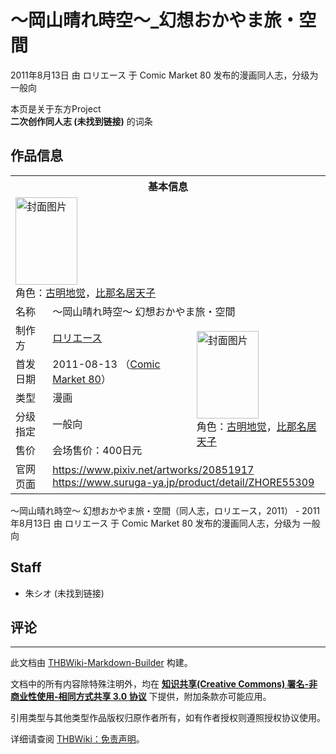 # ～岡山晴れ時空～_幻想おかやま旅・空間

<!-- source html: G:\repos\THBWiki-Markdown-Builder\THBWikiMarkdown\Temp\main\3\38\ns0%3A%EF%BD%9E%E5%B2%A1%E5%B1%B1%E6%99%B4%E3%82%8C%E6%99%82%E7%A9%BA%EF%BD%9E_%E5%B9%BB%E6%83%B3%E3%81%8A%E3%81%8B%E3%82%84%E3%81%BE%E6%97%85%E3%83%BB%E7%A9%BA%E9%96%93.html -->

2011年8月13日 由 ロリエース 于 Comic Market 80 发布的漫画同人志，分级为 一般向

本页是关于东方Project  
 **二次创作同人志 (未找到链接)** 的词条
## 作品信息

<table><tbody><tr><th colspan="3">基本信息</th></tr><tr><td class="cover-artwork-mobile" colspan="2"><a href="./文件-～岡山晴れ時空～_幻想おかやま旅・空間封面.jpg.md" class="image" title="封面图片"><img alt="封面图片" src="https://upload.thwiki.cc/thumb/4/40/%EF%BD%9E%E5%B2%A1%E5%B1%B1%E6%99%B4%E3%82%8C%E6%99%82%E7%A9%BA%EF%BD%9E_%E5%B9%BB%E6%83%B3%E3%81%8A%E3%81%8B%E3%82%84%E3%81%BE%E6%97%85%E3%83%BB%E7%A9%BA%E9%96%93%E5%B0%81%E9%9D%A2.jpg/99px-%EF%BD%9E%E5%B2%A1%E5%B1%B1%E6%99%B4%E3%82%8C%E6%99%82%E7%A9%BA%EF%BD%9E_%E5%B9%BB%E6%83%B3%E3%81%8A%E3%81%8B%E3%82%84%E3%81%BE%E6%97%85%E3%83%BB%E7%A9%BA%E9%96%93%E5%B0%81%E9%9D%A2.jpg" decoding="async" loading="lazy" width="99" height="140" srcset="https://upload.thwiki.cc/thumb/4/40/%EF%BD%9E%E5%B2%A1%E5%B1%B1%E6%99%B4%E3%82%8C%E6%99%82%E7%A9%BA%EF%BD%9E_%E5%B9%BB%E6%83%B3%E3%81%8A%E3%81%8B%E3%82%84%E3%81%BE%E6%97%85%E3%83%BB%E7%A9%BA%E9%96%93%E5%B0%81%E9%9D%A2.jpg/148px-%EF%BD%9E%E5%B2%A1%E5%B1%B1%E6%99%B4%E3%82%8C%E6%99%82%E7%A9%BA%EF%BD%9E_%E5%B9%BB%E6%83%B3%E3%81%8A%E3%81%8B%E3%82%84%E3%81%BE%E6%97%85%E3%83%BB%E7%A9%BA%E9%96%93%E5%B0%81%E9%9D%A2.jpg 1.5x, https://upload.thwiki.cc/thumb/4/40/%EF%BD%9E%E5%B2%A1%E5%B1%B1%E6%99%B4%E3%82%8C%E6%99%82%E7%A9%BA%EF%BD%9E_%E5%B9%BB%E6%83%B3%E3%81%8A%E3%81%8B%E3%82%84%E3%81%BE%E6%97%85%E3%83%BB%E7%A9%BA%E9%96%93%E5%B0%81%E9%9D%A2.jpg/197px-%EF%BD%9E%E5%B2%A1%E5%B1%B1%E6%99%B4%E3%82%8C%E6%99%82%E7%A9%BA%EF%BD%9E_%E5%B9%BB%E6%83%B3%E3%81%8A%E3%81%8B%E3%82%84%E3%81%BE%E6%97%85%E3%83%BB%E7%A9%BA%E9%96%93%E5%B0%81%E9%9D%A2.jpg 2x" data-file-width="271" data-file-height="384"></a><div class="cover-char">角色：<a href="./古明地觉.md" title="古明地觉">古明地觉</a>，<a href="./比那名居天子.md" title="比那名居天子">比那名居天子</a></div></td>
</tr><tr><td class="label">名称</td><td colspan="2"> ～岡山晴れ時空～ 幻想おかやま旅・空間 </td></tr><tr><td class="label">制作方</td><td><a href="./ロリエース.md" title="ロリエース">ロリエース</a></td><td class="cover-artwork" rowspan="5" style="min-width:140px;"><a href="./文件-～岡山晴れ時空～_幻想おかやま旅・空間封面.jpg.md" class="image" title="封面图片"><img alt="封面图片" src="https://upload.thwiki.cc/thumb/4/40/%EF%BD%9E%E5%B2%A1%E5%B1%B1%E6%99%B4%E3%82%8C%E6%99%82%E7%A9%BA%EF%BD%9E_%E5%B9%BB%E6%83%B3%E3%81%8A%E3%81%8B%E3%82%84%E3%81%BE%E6%97%85%E3%83%BB%E7%A9%BA%E9%96%93%E5%B0%81%E9%9D%A2.jpg/99px-%EF%BD%9E%E5%B2%A1%E5%B1%B1%E6%99%B4%E3%82%8C%E6%99%82%E7%A9%BA%EF%BD%9E_%E5%B9%BB%E6%83%B3%E3%81%8A%E3%81%8B%E3%82%84%E3%81%BE%E6%97%85%E3%83%BB%E7%A9%BA%E9%96%93%E5%B0%81%E9%9D%A2.jpg" decoding="async" loading="lazy" width="99" height="140" srcset="https://upload.thwiki.cc/thumb/4/40/%EF%BD%9E%E5%B2%A1%E5%B1%B1%E6%99%B4%E3%82%8C%E6%99%82%E7%A9%BA%EF%BD%9E_%E5%B9%BB%E6%83%B3%E3%81%8A%E3%81%8B%E3%82%84%E3%81%BE%E6%97%85%E3%83%BB%E7%A9%BA%E9%96%93%E5%B0%81%E9%9D%A2.jpg/148px-%EF%BD%9E%E5%B2%A1%E5%B1%B1%E6%99%B4%E3%82%8C%E6%99%82%E7%A9%BA%EF%BD%9E_%E5%B9%BB%E6%83%B3%E3%81%8A%E3%81%8B%E3%82%84%E3%81%BE%E6%97%85%E3%83%BB%E7%A9%BA%E9%96%93%E5%B0%81%E9%9D%A2.jpg 1.5x, https://upload.thwiki.cc/thumb/4/40/%EF%BD%9E%E5%B2%A1%E5%B1%B1%E6%99%B4%E3%82%8C%E6%99%82%E7%A9%BA%EF%BD%9E_%E5%B9%BB%E6%83%B3%E3%81%8A%E3%81%8B%E3%82%84%E3%81%BE%E6%97%85%E3%83%BB%E7%A9%BA%E9%96%93%E5%B0%81%E9%9D%A2.jpg/197px-%EF%BD%9E%E5%B2%A1%E5%B1%B1%E6%99%B4%E3%82%8C%E6%99%82%E7%A9%BA%EF%BD%9E_%E5%B9%BB%E6%83%B3%E3%81%8A%E3%81%8B%E3%82%84%E3%81%BE%E6%97%85%E3%83%BB%E7%A9%BA%E9%96%93%E5%B0%81%E9%9D%A2.jpg 2x" data-file-width="271" data-file-height="384"></a><div class="cover-char">角色：<a href="./古明地觉.md" title="古明地觉">古明地觉</a>，<a href="./比那名居天子.md" title="比那名居天子">比那名居天子</a></div></td>
</tr><tr><td class="label">首发日期</td><td>2011-08-13&#160;（<a href="/展会作品列表?e=Comic+Market%2380">Comic Market 80</a>）</td></tr><tr><td class="label">类型</td><td>漫画</td></tr><tr><td class="label">分级指定</td><td>一般向</td></tr><tr><td class="label">售价</td><td>会场售价：400日元</td></tr>
<tr><td class="label">官网页面</td><td colspan="2"><a rel="nofollow" class="external free" href="https://www.pixiv.net/artworks/20851917">https://www.pixiv.net/artworks/20851917</a><br><a rel="nofollow" class="external free" href="https://www.suruga-ya.jp/product/detail/ZHORE55309">https://www.suruga-ya.jp/product/detail/ZHORE55309</a></td></tr></tbody></table>

～岡山晴れ時空～ 幻想おかやま旅・空間（同人志，ロリエース，2011） - 2011年8月13日 由 ロリエース 于 Comic Market 80 发布的漫画同人志，分级为 一般向
## Staff
- 朱シオ (未找到链接)

## 评论




---

此文档由 [THBWiki-Markdown-Builder](https://github.com/Delsin-Yu/THBWiki-Markdown-Builder) 构建。

文档中的所有内容除特殊注明外，均在 [**知识共享(Creative Commons) 署名-非商业性使用-相同方式共享 3.0 协议**](https://creativecommons.org/licenses/by-sa/3.0/deed.zh-hans) 下提供，附加条款亦可能应用。

引用类型与其他类型作品版权归原作者所有，如有作者授权则遵照授权协议使用。

详细请查阅 [THBWiki：免责声明](https://thbwiki.cc/THBWiki:%E5%85%8D%E8%B4%A3%E5%A3%B0%E6%98%8E)。

